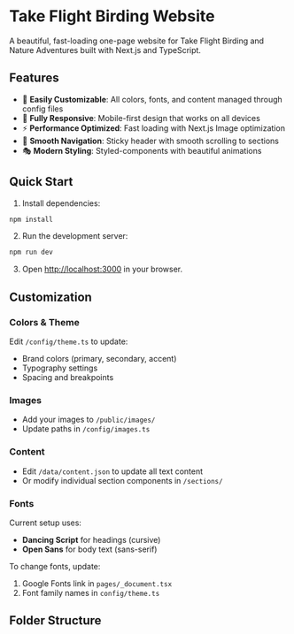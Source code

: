# Take Flight Birding Website

A beautiful, fast-loading one-page website for Take Flight Birding and Nature Adventures built with Next.js and TypeScript.

## Features

- 🎨 **Easily Customizable**: All colors, fonts, and content managed through config files
- 📱 **Fully Responsive**: Mobile-first design that works on all devices
- ⚡ **Performance Optimized**: Fast loading with Next.js Image optimization
- 🎯 **Smooth Navigation**: Sticky header with smooth scrolling to sections
- 🎭 **Modern Styling**: Styled-components with beautiful animations

## Quick Start

1. Install dependencies:
```bash
npm install
```

2. Run the development server:
```bash
npm run dev
```

3. Open [http://localhost:3000](http://localhost:3000) in your browser.

## Customization

### Colors & Theme
Edit `/config/theme.ts` to update:
- Brand colors (primary, secondary, accent)
- Typography settings
- Spacing and breakpoints

### Images
- Add your images to `/public/images/`
- Update paths in `/config/images.ts`

### Content
- Edit `/data/content.json` to update all text content
- Or modify individual section components in `/sections/`

### Fonts
Current setup uses:
- **Dancing Script** for headings (cursive)
- **Open Sans** for body text (sans-serif)

To change fonts, update:
1. Google Fonts link in `pages/_document.tsx`
2. Font family names in `config/theme.ts`

## Folder Structure 